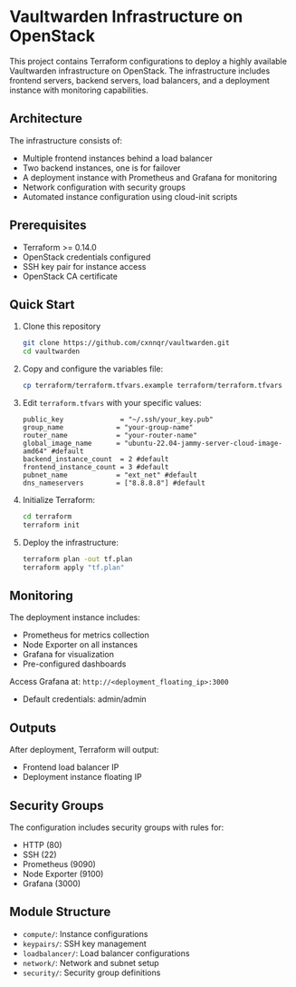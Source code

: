 # Vaultwarden Infrastructure on OpenStack

This project contains Terraform configurations to deploy a highly available Vaultwarden infrastructure on OpenStack. The infrastructure includes frontend servers, backend servers, load balancers, and a deployment instance with monitoring capabilities.

## Architecture

The infrastructure consists of:
- Multiple frontend instances behind a load balancer
- Two backend instances, one is for failover
- A deployment instance with Prometheus and Grafana for monitoring
- Network configuration with security groups
- Automated instance configuration using cloud-init scripts

## Prerequisites

- Terraform >= 0.14.0
- OpenStack credentials configured
- SSH key pair for instance access
- OpenStack CA certificate

## Quick Start

1. Clone this repository
    ```bash
    git clone https://github.com/cxnnqr/vaultwarden.git
    cd vaultwarden
    ```

2. Copy and configure the variables file:
   ```bash
   cp terraform/terraform.tfvars.example terraform/terraform.tfvars
   ```

3. Edit `terraform.tfvars` with your specific values:
   ```hcl
   public_key              = "~/.ssh/your_key.pub"
   group_name             = "your-group-name"
   router_name            = "your-router-name"
   global_image_name      = "ubuntu-22.04-jammy-server-cloud-image-amd64" #default
   backend_instance_count  = 2 #default
   frontend_instance_count = 3 #default
   pubnet_name            = "ext_net" #default
   dns_nameservers        = ["8.8.8.8"] #default
   ```

4. Initialize Terraform:
   ```bash
   cd terraform
   terraform init
   ```

5. Deploy the infrastructure:
   ```bash
   terraform plan -out tf.plan
   terraform apply "tf.plan"
   ```

## Monitoring

The deployment instance includes:
- Prometheus for metrics collection
- Node Exporter on all instances
- Grafana for visualization
- Pre-configured dashboards

Access Grafana at: `http://<deployment_floating_ip>:3000`
- Default credentials: admin/admin

## Outputs

After deployment, Terraform will output:
- Frontend load balancer IP
- Deployment instance floating IP

## Security Groups

The configuration includes security groups with rules for:
- HTTP (80)
- SSH (22)
- Prometheus (9090)
- Node Exporter (9100)
- Grafana (3000)

## Module Structure

- `compute/`: Instance configurations
- `keypairs/`: SSH key management
- `loadbalancer/`: Load balancer configurations
- `network/`: Network and subnet setup
- `security/`: Security group definitions
